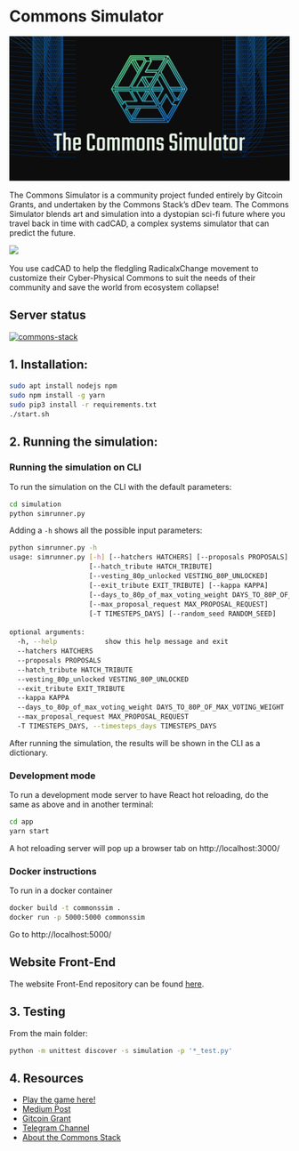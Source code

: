 # Commons Simulator
![Commons Simulator](images/commons_simulator.png)

The Commons Simulator is a community project funded entirely by Gitcoin Grants, and undertaken by the Commons Stack’s dDev team. The Commons Simulator blends art and simulation into a dystopian sci-fi future where you travel back in time with cadCAD, a complex systems simulator that can predict the future.

![](https://miro.medium.com/max/1400/0*eNAd_BMZMMJ1VL-U)

You use cadCAD to help the fledgling RadicalxChange movement to customize their Cyber-Physical Commons to suit the needs of their community and save the world from ecosystem collapse!

## Server status

[![commons-stack](https://circleci.com/gh/commons-stack/commons-simulator.svg?style=svg)](https://app.circleci.com/pipelines/github/commons-stack/commons-simulator)


## 1. Installation:

```sh
sudo apt install nodejs npm
sudo npm install -g yarn
sudo pip3 install -r requirements.txt
./start.sh
```

## 2. Running the simulation:

### Running the simulation on CLI
To run the simulation on the CLI with the
default parameters:

```sh
cd simulation
python simrunner.py
```

Adding a `-h` shows all the possible input parameters:

``` sh
python simrunner.py -h
usage: simrunner.py [-h] [--hatchers HATCHERS] [--proposals PROPOSALS]
                    [--hatch_tribute HATCH_TRIBUTE]
                    [--vesting_80p_unlocked VESTING_80P_UNLOCKED]
                    [--exit_tribute EXIT_TRIBUTE] [--kappa KAPPA]
                    [--days_to_80p_of_max_voting_weight DAYS_TO_80P_OF_MAX_VOTING_WEIGHT]
                    [--max_proposal_request MAX_PROPOSAL_REQUEST]
                    [-T TIMESTEPS_DAYS] [--random_seed RANDOM_SEED]

optional arguments:
  -h, --help            show this help message and exit
  --hatchers HATCHERS
  --proposals PROPOSALS
  --hatch_tribute HATCH_TRIBUTE
  --vesting_80p_unlocked VESTING_80P_UNLOCKED
  --exit_tribute EXIT_TRIBUTE
  --kappa KAPPA
  --days_to_80p_of_max_voting_weight DAYS_TO_80P_OF_MAX_VOTING_WEIGHT
  --max_proposal_request MAX_PROPOSAL_REQUEST
  -T TIMESTEPS_DAYS, --timesteps_days TIMESTEPS_DAYS

```
After running the simulation, the results will be shown in the CLI as a dictionary.

### Development mode

To run a development mode server to have React hot reloading, do the same as above and in another terminal:
```sh
cd app
yarn start
```

A hot reloading server will pop up a browser tab on http://localhost:3000/

### Docker instructions

To run in a docker container

```sh
docker build -t commonssim .
docker run -p 5000:5000 commonssim
```

Go to http://localhost:5000/

## Website Front-End

The website Front-End repository can be found [here](https://github.com/commons-stack/c-sim-front-end).

## 3. Testing
From the main folder:
``` sh
python -m unittest discover -s simulation -p '*_test.py'
```

## 4. Resources

- [Play the game here!](https://sim.commonsstack.org/)
- [Medium Post](https://medium.com/commonsstack/the-commons-simulator-game-is-live-e1986615a105)
- [Gitcoin Grant](https://gitcoin.co/grants/277/commons-simulator-modeling-sustainable-funding-for)
- [Telegram Channel](https://t.me/CSDdev)
- [About the Commons Stack](https://commonsstack.org/)
